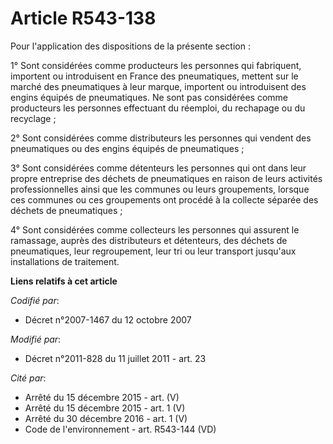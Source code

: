 # Article R543-138

Pour l'application des dispositions de la présente section :

1° Sont considérées comme producteurs les personnes qui fabriquent, importent ou introduisent en France des pneumatiques,
mettent sur le marché des pneumatiques à leur marque, importent ou introduisent des engins équipés de pneumatiques. Ne sont
pas considérées comme producteurs les personnes effectuant du réemploi, du rechapage ou du recyclage ;

2° Sont considérées comme distributeurs les personnes qui vendent des pneumatiques ou des engins équipés de pneumatiques ;

3° Sont considérées comme détenteurs les personnes qui ont dans leur propre entreprise des déchets de pneumatiques en raison
de leurs activités professionnelles ainsi que les communes ou leurs groupements, lorsque ces communes ou ces groupements ont
procédé à la collecte séparée des déchets de pneumatiques ;

4° Sont considérées comme collecteurs les personnes qui assurent le ramassage, auprès des distributeurs et détenteurs, des
déchets de pneumatiques, leur regroupement, leur tri ou leur transport jusqu'aux installations de traitement.

**Liens relatifs à cet article**

_Codifié par_:

  - Décret n°2007-1467 du 12 octobre 2007

_Modifié par_:

  - Décret n°2011-828 du 11 juillet 2011 - art. 23

_Cité par_:

  - Arrêté du 15 décembre 2015 - art. (V)
  - Arrêté du 15 décembre 2015 - art. 1 (V)
  - Arrêté du 30 décembre 2016 - art. 1 (V)
  - Code de l'environnement - art. R543-144 (VD)
